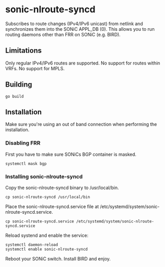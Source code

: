 # sonic-nlroute-syncd
Subscribes to route changes (IPv4/IPv6 unicast) from netlink and synchronizes them into
the SONiC APPL_DB (0). This allows you to run routing daemons other than FRR on SONiC (e.g. BIRD).

## Limitations
Only regular IPv4/IPv6 routes are supported. No support for routes within VRFs. No support for MPLS.

## Building
```
go build
````

## Installation
Make sure you're using an out of band connection when performing the installation.

### Disabling FRR
First you have to make sure SONiCs BGP container is masked.
```
systemctl mask bgp
```

### Installing sonic-nlroute-syncd
Copy the sonic-nlroute-syncd binary to /usr/local/bin.
```
cp sonic-nlroute-syncd /usr/local/bin
```
Place the sonic-nlroute-syncd.service file at /etc/systemd/system/sonic-nlroute-syncd.service.
```
cp sonic-nlroute-syncd.service /etc/systemd/system/sonic-nlroute-syncd.service
```
Reload systend and enable the service:
```
systemctl daemon-reload
systemctl enable sonic-nlroute-syncd
```
Reboot your SONiC switch. Install BIRD and enjoy.